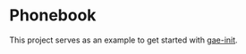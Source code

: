 Phonebook
=========

This project serves as an example to get started with
[gae-init](https://gae-init.appspot.com).
